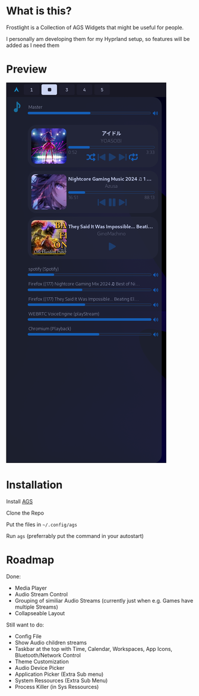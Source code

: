 # What is this?

Frostlight is a Collection of AGS Widgets that might be useful for people.

I personally am developing them for my Hyprland setup, so features will be added as I need them

# Preview

![](assets/20240714_233242_image.png)

# Installation

Install [AGS](https://aylur.github.io/ags-docs/config/installation/)

Clone the Repo

Put the files in `~/.config/ags`

Run `ags` (preferrably put the command in your autostart)

# Roadmap

Done:

- Media Player
- Audio Stream Control
- Grouping of similiar Audio Streams (currently just when e.g. Games have multiple Streams)
- Collapseable Layout

Still want to do:

- Config File
- Show Audio children streams
- Taskbar at the top with Time, Calendar, Workspaces, App Icons, Bluetooth/Network Control
- Theme Customization
- Audio Device Picker
- Application Picker (Extra Sub menu)
- System Ressources (Extra Sub Menu)
- Process Killer (in Sys Ressources)

